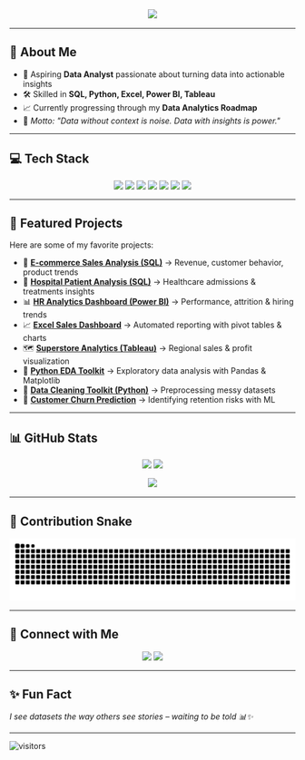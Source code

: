 <!-- Typing SVG Header -->
<div align="center">
  <img src="https://readme-typing-svg.herokuapp.com?font=JetBrains+Mono&size=28&duration=3000&pause=1000&color=FF39A9&center=true&vCenter=true&width=650&lines=Hi+👋,+I'm+Karan+Gattani;Aspiring+Data+Analyst;SQL+%7C+Python+%7C+Excel+%7C+Power+BI+%7C+Tableau;Turning+Data+into+Actionable+Insights">
</div>

---

## 🚀 About Me  
- 🎯 Aspiring **Data Analyst** passionate about turning data into actionable insights  
- 🛠 Skilled in **SQL, Python, Excel, Power BI, Tableau**  
- 📈 Currently progressing through my **Data Analytics Roadmap**  
- 📝 *Motto:* *"Data without context is noise. Data with insights is power."*  

---

## 💻 Tech Stack  
<p align="center">
  <img src="https://img.shields.io/badge/SQL-316192?style=for-the-badge&logo=postgresql&logoColor=white"/>
  <img src="https://img.shields.io/badge/Python-3776AB?style=for-the-badge&logo=python&logoColor=white"/>
  <img src="https://img.shields.io/badge/Excel-217346?style=for-the-badge&logo=microsoft-excel&logoColor=white"/>
  <img src="https://img.shields.io/badge/Power%20BI-F2C811?style=for-the-badge&logo=powerbi&logoColor=black"/>
  <img src="https://img.shields.io/badge/Tableau-E97627?style=for-the-badge&logo=tableau&logoColor=white"/>
  <img src="https://img.shields.io/badge/Git-F05032?style=for-the-badge&logo=git&logoColor=white"/>
  <img src="https://img.shields.io/badge/GitHub-181717?style=for-the-badge&logo=github&logoColor=white"/>
</p>

---

## 🌟 Featured Projects  
Here are some of my favorite projects:  

- 🛒 **[E-commerce Sales Analysis (SQL)](https://github.com/Karan2007May)** → Revenue, customer behavior, product trends  
- 🏥 **[Hospital Patient Analysis (SQL)](https://github.com/Karan2007May)** → Healthcare admissions & treatments insights  
- 📊 **[HR Analytics Dashboard (Power BI)](https://github.com/Karan2007May)** → Performance, attrition & hiring trends  
- 📈 **[Excel Sales Dashboard](https://github.com/Karan2007May)** → Automated reporting with pivot tables & charts  
- 🗺 **[Superstore Analytics (Tableau)](https://github.com/Karan2007May)** → Regional sales & profit visualization  
- 🐍 **[Python EDA Toolkit](https://github.com/Karan2007May)** → Exploratory data analysis with Pandas & Matplotlib  
- 🧹 **[Data Cleaning Toolkit (Python)](https://github.com/Karan2007May)** → Preprocessing messy datasets  
- 🔮 **[Customer Churn Prediction](https://github.com/Karan2007May)** → Identifying retention risks with ML  

---

## 📊 GitHub Stats  
<p align="center">
  <img src="https://github-readme-stats.vercel.app/api?username=Karan2007May&show_icons=true&theme=radical" height="160"/>
  <img src="https://github-readme-streak-stats.herokuapp.com/?user=Karan2007May&theme=radical" height="160"/>
</p>  

<p align="center">
  <img src="https://github-readme-stats.vercel.app/api/top-langs/?username=Karan2007May&layout=compact&theme=radical" height="160"/>
</p>

---

## 🐍 Contribution Snake  
<p align="center">
  <img src="https://github.com/Karan2007May/Karan2007May/blob/output/github-contribution-grid-snake.svg" alt="snake animation"/>
</p>

---

## 🤝 Connect with Me  
<p align="center">
  <a href="https://www.linkedin.com/in/karangattani"><img src="https://img.shields.io/badge/LinkedIn-KaranGattani-blue?style=for-the-badge&logo=linkedin"/></a>
  <a href="mailto:karangattani07@gmail.com"><img src="https://img.shields.io/badge/Email-Me-red?style=for-the-badge&logo=gmail&logoColor=white"/></a>
</p>

---

## ✨ Fun Fact  
*I see datasets the way others see stories – waiting to be told 📊✨*  

---

![visitors](https://visitor-badge.laobi.icu/badge?page_id=Karan2007May)
